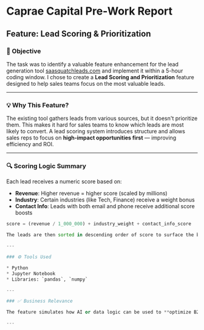 # Caprae Capital Pre-Work Report
## Feature: Lead Scoring & Prioritization

### 🧠 Objective
The task was to identify a valuable feature enhancement for the lead generation tool [saasquatchleads.com](https://www.saasquatchleads.com) and implement it within a 5-hour coding window. I chose to create a **Lead Scoring and Prioritization** feature designed to help sales teams focus on the most valuable leads.

---

### 💡 Why This Feature?
The existing tool gathers leads from various sources, but it doesn't prioritize them. This makes it hard for sales teams to know which leads are most likely to convert. A lead scoring system introduces structure and allows sales reps to focus on **high-impact opportunities first** — improving efficiency and ROI.

---

### 🔍 Scoring Logic Summary

Each lead receives a numeric score based on:
- **Revenue**: Higher revenue = higher score (scaled by millions)
- **Industry**: Certain industries (like Tech, Finance) receive a weight bonus
- **Contact Info**: Leads with both email and phone receive additional score boosts

```python
score = (revenue / 1_000_000) + industry_weight + contact_info_score

The leads are then sorted in descending order of score to surface the best opportunities first.

---

### ⚙️ Tools Used

* Python
* Jupyter Notebook
* Libraries: `pandas`, `numpy`

---

### ✅ Business Relevance

The feature simulates how AI or data logic can be used to **optimize B2B outreach**, making the lead generation process more strategic. This aligns closely with Caprae Capital’s emphasis on **practical AI implementation post-acquisition**.

---

```
